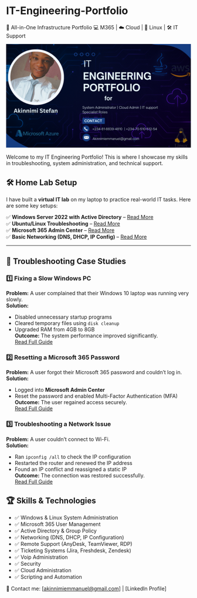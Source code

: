# IT-Engineering-Portfolio

🔧 All-in-One Infrastructure Portfolio
💻 M365 | ☁️ Cloud | 🐧 Linux | 🛠️ IT Support

![IT eng banner](github-banner.png)

Welcome to my IT Engineering Portfolio! This is where I showcase my skills in troubleshooting, system administration, and technical support.  

## 🛠️ Home Lab Setup  
I have built a **virtual IT lab** on my laptop to practice real-world IT tasks. Here are some key setups:  

✅ **Windows Server 2022 with Active Directory** – [Read More](Active-Directory/Domain-Controller-Setup)  
✅ **Ubuntu/Linux Troubleshooting** – [Read More](./linux-troubleshooting.md)  
✅ **Microsoft 365 Admin Center** – [Read More](./microsoft-365.md)  
✅ **Basic Networking (DNS, DHCP, IP Config)** – [Read More](./networking.md)  

---

## 🔧 Troubleshooting Case Studies  

### **1️⃣ Fixing a Slow Windows PC**  
**Problem:** A user complained that their Windows 10 laptop was running very slowly.  
**Solution:**  
- Disabled unnecessary startup programs  
- Cleared temporary files using `disk cleanup`  
- Upgraded RAM from 4GB to 8GB  
**Outcome:** The system performance improved significantly.  
[Read Full Guide](Troubleshooting/Perfromance-Isuues&Start-up)  

### **2️⃣ Resetting a Microsoft 365 Password**  
**Problem:** A user forgot their Microsoft 365 password and couldn’t log in.  
**Solution:**  
- Logged into **Microsoft Admin Center**  
- Reset the password and enabled Multi-Factor Authentication (MFA)  
**Outcome:** The user regained access securely.  
[Read Full Guide](./microsoft-365-password-reset.md)  

### **3️⃣ Troubleshooting a Network Issue**  
**Problem:** A user couldn’t connect to Wi-Fi.  
**Solution:**  
- Ran `ipconfig /all` to check the IP configuration  
- Restarted the router and renewed the IP address  
- Found an IP conflict and reassigned a static IP  
**Outcome:** The connection was restored successfully.  
[Read Full Guide](./network-troubleshooting.md)  


## 🏆 Skills & Technologies  
- ✅ Windows & Linux System Administration  
- ✅ Microsoft 365 User Management  
- ✅ Active Directory & Group Policy  
- ✅ Networking (DNS, DHCP, IP Configuration)  
- ✅ Remote Support (AnyDesk, TeamViewer, RDP)  
- ✅ Ticketing Systems (Jira, Freshdesk, Zendesk)
- ✅ Voip Administration
- ✅ Security
- ✅ Cloud Administration
- ✅ Scripting and Automation


📩 Contact me: [akinnimiemmanuel@gmail.com] | [LinkedIn Profile]  
